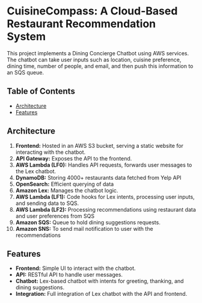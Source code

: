 # CuisineCompass: A Cloud-Based Restaurant Recommendation System

This project implements a Dining Concierge Chatbot using AWS services. The chatbot can take user inputs such as location, cuisine preference, dining time, number of people, and email, and then push this information to an SQS queue.

## Table of Contents
- [Architecture](#architecture)
- [Features](#features)

## Architecture

1. **Frontend:** Hosted in an AWS S3 bucket, serving a static website for interacting with the chatbot.
2. **API Gateway:** Exposes the API to the frontend.
3. **AWS Lambda (LF0):** Handles API requests, forwards user messages to the Lex chatbot.
4. **DynamoDB:** Storing 4000+ restaurants data fetched from Yelp API
5. **OpenSearch:** Efficient querying of data
6. **Amazon Lex:** Manages the chatbot logic.
7. **AWS Lambda (LF1):** Code hooks for Lex intents, processing user inputs, and sending data to SQS.
8. **AWS Lambda (LF2):** Processing recommendations using restaurant data and user preferences from SQS
9. **Amazon SQS:** Queue to hold dining suggestions requests.
10. **Amazon SNS:** To send mail notification to user with the recommendations

## Features

- **Frontend:** Simple UI to interact with the chatbot.
- **API:** RESTful API to handle user messages.
- **Chatbot:** Lex-based chatbot with intents for greeting, thanking, and dining suggestions.
- **Integration:** Full integration of Lex chatbot with the API and frontend.
